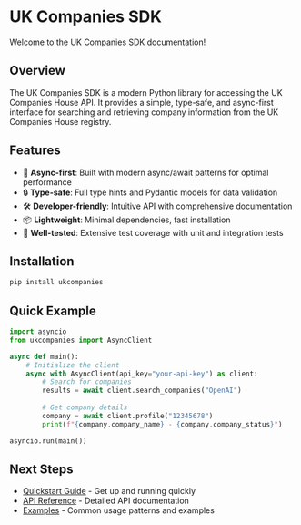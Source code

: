 # UK Companies SDK

Welcome to the UK Companies SDK documentation!

## Overview

The UK Companies SDK is a modern Python library for accessing the UK Companies House API. It provides a simple, type-safe, and async-first interface for searching and retrieving company information from the UK Companies House registry.

## Features

- 🚀 **Async-first**: Built with modern async/await patterns for optimal performance
- 🔒 **Type-safe**: Full type hints and Pydantic models for data validation
- 🛠️ **Developer-friendly**: Intuitive API with comprehensive documentation
- 📦 **Lightweight**: Minimal dependencies, fast installation
- 🧪 **Well-tested**: Extensive test coverage with unit and integration tests

## Installation

```bash
pip install ukcompanies
```

## Quick Example

```python
import asyncio
from ukcompanies import AsyncClient

async def main():
    # Initialize the client
    async with AsyncClient(api_key="your-api-key") as client:
        # Search for companies
        results = await client.search_companies("OpenAI")
        
        # Get company details
        company = await client.profile("12345678")
        print(f"{company.company_name} - {company.company_status}")

asyncio.run(main())
```

## Next Steps

- [Quickstart Guide](quickstart.md) - Get up and running quickly
- [API Reference](api-reference.md) - Detailed API documentation
- [Examples](examples.md) - Common usage patterns and examples